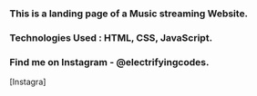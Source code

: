 ### This is a landing page of a Music streaming Website.

### Technologies Used : HTML, CSS, JavaScript.

### Find me on Instagram - @electrifyingcodes.

[Instagra]